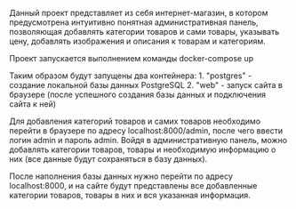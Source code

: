 Данный проект представляет из себя интернет-магазин, в котором предусмотрена интуитивно понятная административная панель, позволяющая добавлять категории товаров и сами товары, указывать цену, добавлять изображения и описания к товарам и категориям.

Проект запускается выполнением команды docker-compose up

Таким образом будут запущены два контейнера:
    1. "postgres" - создание локальной базы данных PostgreSQL
    2. "web" - запуск сайта в браузере (после успешного создания базы данных и подключения сайта к ней)

Для добавления категорий товаров и самих товаров необходимо перейти в браузере по адресу localhost:8000/admin, после чего ввести логин admin и пароль admin.
Войдя в административную панель, можно добавлять категории товаров, товары и необходимую информацию о них (все данные будут сохраняться в базу данных).

После наполнения базы данных нужно перейти по адресу localhost:8000, и на сайте будут представлены все добавленные категории товаров, товары в них и вся указанная информация.